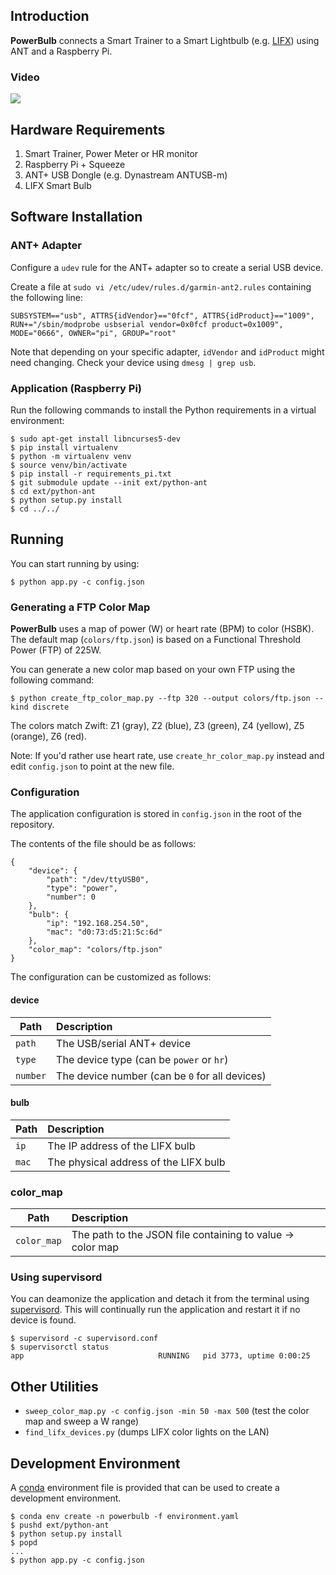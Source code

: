 ## Introduction

**PowerBulb** connects a Smart Trainer to a Smart Lightbulb (e.g. [LIFX](https://eu.lifx.com/products/lifx)) using ANT and a Raspberry Pi.

### Video

[![](http://img.youtube.com/vi/BCdriQX_YVw/0.jpg)](http://www.youtube.com/watch?v=BCdriQX_YVw "YouTube Video")

## Hardware Requirements

1. Smart Trainer, Power Meter or HR monitor
2. Raspberry Pi + Squeeze 
3. ANT+ USB Dongle (e.g. Dynastream ANTUSB-m)
4. LIFX Smart Bulb

## Software Installation

### ANT+ Adapter

Configure a `udev` rule for the ANT+ adapter so to create a serial USB device.

Create a file at `sudo vi /etc/udev/rules.d/garmin-ant2.rules` containing the following line:

    SUBSYSTEM=="usb", ATTRS{idVendor}=="0fcf", ATTRS{idProduct}=="1009", RUN+="/sbin/modprobe usbserial vendor=0x0fcf product=0x1009", MODE="0666", OWNER="pi", GROUP="root"

Note that depending on your specific adapter, `idVendor` and `idProduct` might need changing. Check your device using
`dmesg | grep usb`.

### Application (Raspberry Pi)

Run the following commands to install the Python requirements in a virtual environment:

    $ sudo apt-get install libncurses5-dev
    $ pip install virtualenv
    $ python -m virtualenv venv
    $ source venv/bin/activate
    $ pip install -r requirements_pi.txt
    $ git submodule update --init ext/python-ant
    $ cd ext/python-ant
    $ python setup.py install
    $ cd ../../

## Running

You can start running by using:

    $ python app.py -c config.json
    
### Generating a FTP Color Map

**PowerBulb** uses a map of power (W) or heart rate (BPM) to color (HSBK). The default map (`colors/ftp.json`) is based
on a Functional Threshold Power (FTP) of 225W.

You can generate a new color map based on your own FTP using the following command:

    $ python create_ftp_color_map.py --ftp 320 --output colors/ftp.json --kind discrete
    
The colors match Zwift: Z1 (gray), Z2 (blue), Z3 (green), Z4 (yellow), Z5 (orange), Z6 (red).
    
Note: If you'd rather use heart rate, use `create_hr_color_map.py` instead and edit `config.json` to point
at the new file.

### Configuration

The application configuration is stored in `config.json` in the root of the repository.

The contents of the file should be as follows:

    {
        "device": {
            "path": "/dev/ttyUSB0", 
            "type": "power", 
            "number": 0
        }, 
        "bulb": {
            "ip": "192.168.254.50", 
            "mac": "d0:73:d5:21:5c:6d"
        }, 
        "color_map": "colors/ftp.json"
    }
    
The configuration can be customized as follows:

#### device

| Path     | Description                                    |
| ---------|:-----------------------------------------------|
| `path`   | The USB/serial ANT+ device                     |
| `type`   | The device type (can be `power` or `hr`)       |
| `number` | The device number (can be `0` for all devices) |

#### bulb

| Path     | Description                                    |
| ---------|:-----------------------------------------------|
| `ip`     | The IP address of the LIFX bulb                |
| `mac`    | The physical address of the LIFX bulb          |

### color_map

| Path        | Description                                                 |
| ------------|:------------------------------------------------------------|
| `color_map` | The path to the JSON file containing to value -> color map  |

### Using supervisord

You can deamonize the application and detach it from the terminal using [supervisord](http://supervisord.org/). This
will continually run the application and restart it if no device is found.

    $ supervisord -c supervisord.conf
    $ supervisorctl status
    app                              RUNNING   pid 3773, uptime 0:00:25

## Other Utilities

* `sweep_color_map.py -c config.json -min 50 -max 500` (test the color map and sweep a W range)
* `find_lifx_devices.py` (dumps LIFX color lights on the LAN)

## Development Environment

A [conda](https://conda.io/miniconda.html) environment file is provided that can be used to create a development environment.

    $ conda env create -n powerbulb -f environment.yaml
    $ pushd ext/python-ant
    $ python setup.py install
    $ popd
    ...
    $ python app.py -c config.json